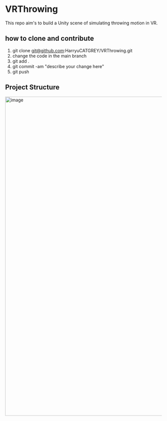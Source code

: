 # VRThrowing
This repo aim's to build a Unity scene of simulating throwing motion in VR.

## how to clone and contribute
1. git clone git@github.com:HarryuCATGREY/VRThrowing.git
2. change the code in the main branch
3. git add .
4. git commit -am "describe your change here"
5. git push


## Project Structure
<img width="1027" alt="image" src="https://user-images.githubusercontent.com/70834897/235410433-b754697a-7271-40f0-aab4-9a1a05a7f091.png">

